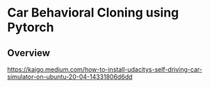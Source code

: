 # Car Behavioral Cloning using Pytorch

## Overview
https://kaigo.medium.com/how-to-install-udacitys-self-driving-car-simulator-on-ubuntu-20-04-14331806d6dd